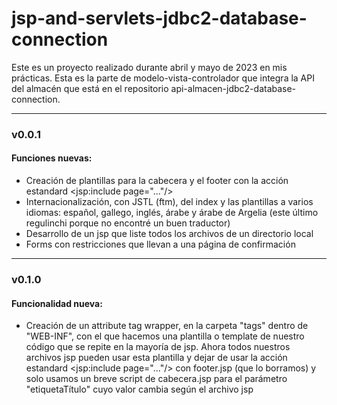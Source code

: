 # jsp-and-servlets-jdbc2-database-connection


Este es un proyecto realizado durante abril y mayo de 2023 en mis prácticas. Esta es la parte de modelo-vista-controlador que integra la API del almacén que está en el repositorio api-almacen-jdbc2-database-connection.

---

### v0.0.1
#### Funciones nuevas:
- Creación de plantillas para la cabecera y el footer con la acción estandard <jsp:include page="..."/>
- Internacionalización, con JSTL (ftm), del index y las plantillas a varios idiomas: español, gallego, inglés, árabe y árabe de Argelia (este último regulinchi porque no encontré un buen traductor)
- Desarrollo de un jsp que liste todos los archivos de un directorio local
- Forms con restricciones que llevan a una página de confirmación

---

### v0.1.0
#### Funcionalidad nueva:
- Creación de un attribute tag wrapper, en la carpeta "tags" dentro de "WEB-INF", con el que hacemos una plantilla o template de nuestro código que se repite en la mayoría de jsp. Ahora todos nuestros archivos jsp pueden usar esta plantilla y dejar de usar la acción estandard <jsp:include page="..."/> con footer.jsp (que lo borramos) y solo usamos un breve script de cabecera.jsp para el parámetro "etiquetaTítulo" cuyo valor cambia según el archivo jsp
